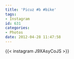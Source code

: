 ```yaml
---
title: 'Picuz #b #bike'
tags:
- Instagram
id: 631
categories:
- Photos
date: 2012-04-28 11:47:58
---
```


{{< instagram J9XAsyCoJS >}}

